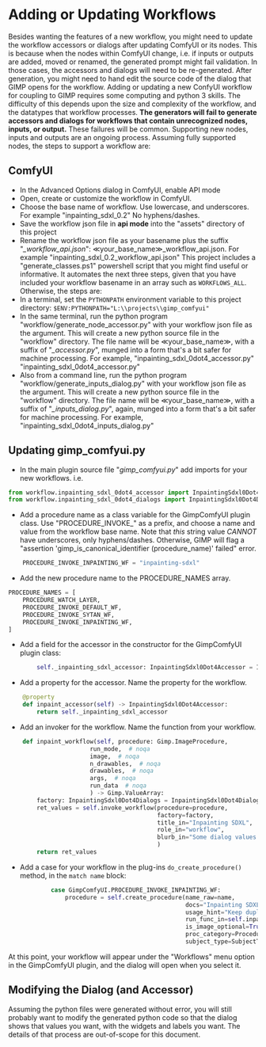 # Adding or Updating Workflows
Besides wanting the features of a new workflow, you might need to update the workflow accessors or dialogs after
updating ComfyUI or its nodes. This is because when the nodes within ComfyUI change, i.e. if inputs or outputs are 
added, moved or renamed, the generated prompt might fail validation. In those cases, the accessors and dialogs will need
to be re-generated.
After generation, you might need to hand edit the source code of the dialog that GIMP opens for the workflow.
Adding or updating a new ConfyUI workflow for coupling to GIMP requires some computing and python 3 skills. The 
difficulty of this depends upon the size and complexity of the workflow, and the datatypes that workflow processes.
**The generators will fail to generate accessors and dialogs for workflows that contain unrecognized nodes, inputs, or 
output.** These failures will be common. Supporting new nodes, inputs and outputs are an ongoing process.
Assuming fully supported nodes, the steps to support a workflow are:
## ComfyUI
- In the Advanced Options dialog in ComfyUI, enable API mode
-  Open, create or customize the workflow in ComfyUI.
-  Choose the base name of workflow. Use lowercase, and underscores. For example "inpainting_sdxl_0.2" No hyphens/dashes.
-  Save the workflow json file in **api mode** into the "assets" directory of this project
-  Rename the workflow json file as your basename plus the suffix "*_workflow_api.json*":
≪your_base_name≫_workflow_api.json. For example "inpainting_sdxl_0.2_workflow_api.json"
This project includes a "generate_classes.ps1" powershell script that you might find useful or informative. It automates
the next three steps, given that you have included your workflow basename in an array such as `WORKFLOWS_ALL`. 
Otherwise, the steps are:
- In a terminal, set the `PYTHONPATH` environment variable to this project directory: ``$ENV:PYTHONPATH="L:\\projects\\gimp_comfyui"``
- In the same terminal, run the python program "workflow/generate_node_accessor.py" with your workflow json file as the
argument. This will create a new python source file in the "workflow" directory. The file name will be ≪your_base_name≫,
with a suffix of "*_accessor.py*", munged into a form that's a bit safer for machine processing.  For example,
"inpainting_sdxl_0dot4_accessor.py"
"inpainting_sdxl_0dot4_accessor.py"
-  Also from a command line, run the python program "workflow/generate_inputs_dialog.py" with your workflow json file as
the argument. This will create a new python source file in the "workflow" directory. The file name will be ≪your_base_name≫,
   with a suffix of "*_inputs_dialog.py*", again, munged into a form that's a bit safer for machine processing. For example,
   "inpainting_sdxl_0dot4_inputs_dialog.py"

## Updating gimp_comfyui.py
-  In the main plugin source file "*gimp_comfyui.py*" add imports for your new workflows. i.e.
```python
from workflow.inpainting_sdxl_0dot4_accessor import InpaintingSdxl0Dot4Accessor
from workflow.inpainting_sdxl_0dot4_dialogs import InpaintingSdxl0Dot4Dialogs
```
- Add a procedure name as a class variable for the GimpComfyUI plugin class. Use "PROCEDURE_INVOKE_" as a 
prefix, and choose a name and value from the workflow base name. Note that *this* string value *CANNOT* have
underscores, only hyphens/dashes. Otherwise, GIMP will flag a "assertion 'gimp_is_canonical_identifier (procedure_name)'
failed" error.
```python
    PROCEDURE_INVOKE_INPAINTING_WF = "inpainting-sdxl"
```
- Add the new procedure name to the PROCEDURE_NAMES array.
```python
PROCEDURE_NAMES = [
    PROCEDURE_WATCH_LAYER,
    PROCEDURE_INVOKE_DEFAULT_WF,
    PROCEDURE_INVOKE_SYTAN_WF,
    PROCEDURE_INVOKE_INPAINTING_WF,
]
```
-  Add a field for the accessor in the constructor for the GimpComfyUI plugin class:
```python
        self._inpainting_sdxl_accessor: InpaintingSdxl0Dot4Accessor = InpaintingSdxl0Dot4Accessor()
```
-  Add a property for the accessor. Name the property for the workflow.
```python
    @property
    def inpaint_accessor(self) -> InpaintingSdxl0Dot4Accessor:
        return self._inpainting_sdxl_accessor
```
-  Add an invoker for the workflow. Name the function from your workflow.
```python
    def inpaint_workflow(self, procedure: Gimp.ImageProcedure,
                       run_mode,  # noqa
                       image,  # noqa
                       n_drawables,  # noqa
                       drawables,  # noqa
                       args,  # noqa
                       run_data  # noqa
                       ) -> Gimp.ValueArray:
        factory: InpaintingSdxl0Dot4Dialogs = InpaintingSdxl0Dot4Dialogs(accessor=self.inpaint_accessor)
        ret_values = self.invoke_workflow(procedure=procedure,
                                          factory=factory,
                                          title_in="Inpainting SDXL",
                                          role_in="workflow",
                                          blurb_in="Some dialog values need to be duplicated."
                                          )
        return ret_values
```
- Add a case for your workflow in the plug-ins `do_create_procedure()` method, in the `match name` block: 
```python
            case GimpComfyUI.PROCEDURE_INVOKE_INPAINTING_WF:
                procedure = self.create_procedure(name_raw=name,
                                                  docs="Inpainting SDXL Workflow",
                                                  usage_hint="Keep duplicate fields synchronized. Sorry",
                                                  run_func_in=self.inpaint_workflow,
                                                  is_image_optional=True,  # Redundant with SubjectType.ANYTHING
                                                  proc_category=ProcedureCategory.WORKFLOW,
                                                  subject_type=SubjectType.ANYTHING)
```
At this point, your workflow will appear under the "Workflows" menu option in the GimpComfyUI plugin, and the dialog 
will open when you select it.
## Modifying the Dialog (and Accessor)
Assuming the python files were generated without error, you will still probably want to modify the generated python
code so that the dialog shows that values you want, with the widgets and labels you want. The details of that process 
are out-of-scope for this document.
